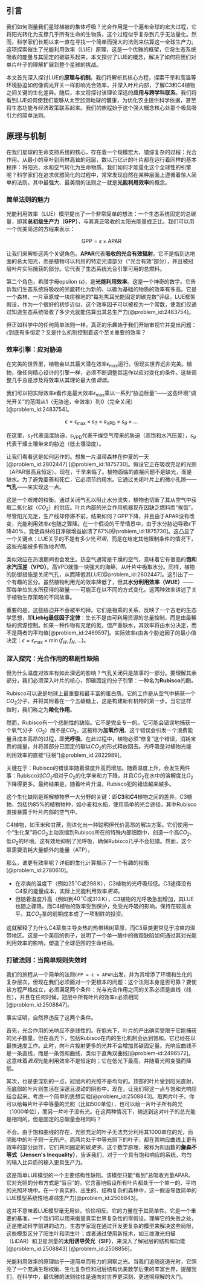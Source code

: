 ## 引言
我们如何测量我们星球植被的集体呼吸？光合作用是一个遍布全球的宏大过程，它将阳光转化为支撑几乎所有生命的生物质，这个过程似乎复杂到几乎无法量化。然而，科学家们长期以来一直在寻找一个简单而强大的法则来估算这一全球生产力。这项探索催生了光能利用效率（LUE）原理，这是一个优雅的框架，它将生态系统吸收的能量与其固定的碳联系起来。本文探讨了LUE的概念，解决了如何将我们对单片叶子的理解扩展到整个星球的挑战。

本文首先深入探讨LUE的**原理与机制**。我们将解析其核心方程，探索干旱和高温等环境胁迫如何像调光开关一样影响光合效率，并深入叶片内部，了解C3和C4植物之间关键的生化差异。随后，本文将探讨该理论深远的**应用与跨学科联系**。我们将看到LUE如何使我们能够从太空监测地球的健康，为优化农业提供科学依据，甚至将生态功能与经济政策联系起来。我们的旅程始于这个强大概念核心处那个极具吸引力的简单法则。

## 原理与机制

在我们星球的生命支持系统的核心，存在着一个规模宏大、错综复杂的过程：光合作用。从最小的草叶到雨林高耸的冠层，数以万亿计的叶片都在运行着同样的基本程序：将阳光、水和空气转化为生命物质。我们如何才能量化这个全球性的引擎呢？科学家们在追求优雅简化的过程中，常常发现自然在某种层面上遵循着惊人简单的法则。其中最强大、最美丽的法则之一就是**光能利用效率**的概念。

### 简单法则的魅力

光能利用效率（LUE）模型提出了一个非常简单的想法：一个生态系统固定的总碳量，即其**总初级生产力（GPP）**，与其真正吸收的太阳光能量成正比。我们可以用一个优美简洁的方程来表示：

$$
\text{GPP} = \epsilon \times \text{APAR}
$$

让我们来解析这两个关键角色。**APAR**代表**吸收的光合有效辐射**。它不是指到达地面的总太阳光，而是植物可以利用的特定光谱部分（“光合有效”部分），并且被冠层叶片实际捕获的部分。它代表了生态系统光合引擎可用的总燃料。

第二个角色，希腊字母epsilon ($\epsilon$)，是**光能利用效率**。这是一个神奇的数字。它告诉我们生态系统将吸收的光能转化为新的、以碳为基础的物质的效率有多高。它是一个森林、一片草原或一块庄稼地的“每兆焦耳光能固定的碳克数”评级。LUE框架假设，作为一个很好的初步近似，这个效率因子可以被视为一个常数，使我们仅通过知道生态系统吸收了多少光就能估算出其总生产力[@problem_id:2483754]。

但正如科学中的任何简单法则一样，真正的乐趣始于我们开始审视它并提出问题：$\epsilon$到底有多恒定？又是什么机制控制着这个至关重要的效率？

### 效率引擎：应对胁迫

在完美的世界里，植物会以其最大潜在效率$\epsilon_{\max}$运行。但现实世界远非完美。植物，像任何精心设计的引擎一样，必须不断调整其运作以应对变化的条件。这些调整几乎总是涉及将效率从其理论最大值*调低*。

我们可以把实际效率$\epsilon$看作是最大效率$\epsilon_{\max}$乘以一系列“胁迫标量”——这些环境“调光开关”的范围从$1$（无胁迫，全效率）到$0$（完全关闭）[@problem_id:2483754]。

$$
\epsilon = \epsilon_{\max} \times s_{T} \times s_{\text{VPD}} \times s_{\theta} \times \dots
$$

在这里，$s_T$代表温度胁迫，$s_{\text{VPD}}$代表干燥空气带来的胁迫（高饱和水汽压差），$s_{\theta}$代表干燥土壤带来的胁迫（低土壤湿度）。

让我们看看这是如何运作的。想象一片温带森林在仲夏的一天[@problem_id:2802447] [@problem_id:1875730]。假设它正在吸收充足的光照（APAR很高且恒定）。现在，干旱来临了。植物面临的直接问题不是缺光，而是缺水。为了避免萎蔫和死亡，它必须节约用水。它通过关闭叶片上的微小孔隙——**气孔**——来实现这一点。

这是一个艰难的权衡。通过关闭气孔以阻止水分流失，植物也切断了其从空气中获取二氧化碳（$CO_2$）的供应。叶片内部的光合作用机器现在因缺乏燃料而“挨饿”。尽管阳光充足，生产线却停滞不前。结果如何？GPP下降，并且由于APAR没有改变，光能利用效率$\epsilon$也随之骤降。在一个假设的干旱情景中，由于水分胁迫导致$\epsilon$下降$40\%$，竟使森林的日净碳增益崩溃了$67\%$[@problem_id:1875730]。这凸显了一个关键点：LUE关乎的不是有多少光*可用*，而是在给定其他限制条件的情况下，这些光能被多有效地*利用*。

类似效应在热浪期间也会发生。热空气通常是干燥的空气，意味着它有很高的**饱和水汽压差（VPD）**。高VPD就像一块强大的海绵，从叶片中吸取水分。同样，植物的防御措施是关闭气孔，从而降低其LUE[@problem_id:2802447]。这引出了一个有趣的区分。虽然植物利用光的效率降低了，但其**水分利用效率（WUE）**——即每单位失水所获得的碳量——可能正在以不同的方式变化。这两种效率讲述了关于植物生存策略的不同故事。

重要的是，这些胁迫并不会被平均掉。它们是相乘的关系，反映了一个古老的生态学思想，即**Liebig最低因子定律**：生长不是由可利用资源的总量控制，而是由最稀缺的资源控制。如果一种作物有充足的氮，但严重缺水，其效率将由水分决定，而不是两者的平均值[@problem_id:2469597]。实际效率$\epsilon$由各个胁迫因子的最小值决定：$\epsilon = \epsilon_{\max} \times \min(f_W, f_N, \dots)$。

### 深入探究：光合作用的悲剧性缺陷

但为什么温度对效率有如此深远的影响？气孔关闭只是故事的一部分。要理解其余部分，我们必须深入叶片的核心，即碳固定的分子引擎：一种名为**Rubisco**的酶。

Rubisco可以说是地球上最重要和最丰富的蛋白质。它的工作是从空气中捕获一个$CO_2$分子，并将其附着在一个五碳糖上，这是构建新有机物的第一步。当它这样做时，我们称之为**羧化作用**。

然而，Rubisco有一个悲剧性的缺陷。它不是完全专一的。它可能会错误地捕获一个氧气分子（$O_2$）而不是$CO_2$。这被称为**加氧作用**。这个错误会引发一个浪费能量且成本高昂的过程，即**光呼吸**。在此过程中，植物必须“修复”这个错误，消耗宝贵的能量，并将其部分已固定的碳以$CO_2$的形式释放回去。光呼吸是对植物光能利用效率的直接“征税”[@problem_id:2822989]。

关键在于：Rubisco的错误率随着温度升高而增加。随着温度上升，会发生两件事：Rubisco对$CO_2$相对于$O_2$的化学亲和力下降，并且$CO_2$在水中的溶解度比$O_2$下降得更多。最终结果是，随着叶片升温，Rubisco犯的错误越来越多。

这个生化缺陷是理解植物界一大分野的关键：即**C3**和**C4**植物之间的差异。C3植物，包括约85%的植物物种，如小麦和水稻，使用简单的光合途径，其中Rubisco直接暴露于叶片内部的空气中。

C4植物，如玉米和甘蔗，则进化出一种聪明但代价高昂的解决方案。它们使用一个“生化泵”将$CO_2$主动浓缩到Rubisco所在的特殊内部细胞中，创造一个高$CO_2$、低$O_2$的环境。这有效地抑制了光呼吸，确保Rubisco几乎不会犯错。然而，这个泵需要消耗大量额外的能量（ATP）。

那么，谁更有效率呢？详细的生化计算揭示了一个有趣的权衡[@problem_id:2780610]。
- 在凉爽的温度下（例如$25^{\circ}\text{C}$或$298 \, \text{K}$），C3植物的光呼吸较低。C3途径没有C4泵的能量成本，实际上光能利用效率*更高*。
- 但随着温度升高（例如到$40^{\circ}\text{C}$或$313 \, \text{K}$），C3植物的光呼吸急剧增加，其LUE也随之骤降。而C4植物的效率受到保护，免受光呼吸的影响，保持在较高水平。其$CO_2$泵的前期成本成了一项制胜的投资。

这就解释了为什么C4草类主导炎热的热带稀树草原，而C3草类更常见于凉爽的温带地区。这是一个美丽的例子，说明了一个单一酶中的微观缺陷如何通过其对光能利用效率的影响，塑造了全球范围的生命格局。

### 打破法则：当简单规则失效时

我们的旅程从一个简单的法则`GPP = ε × APAR`出发，并为其增添了环境和生化的复杂层次。但现在我们必须面对一个更根本的问题：这个法则本身是否可靠？要使该方程严格成立，必须满足两个条件：光与光合作用之间的关系必须是直线（线性），并且在任何时候，冠层中所有叶片的效率`ε`必须相同[@problem_id:2508847]。

事实证明，自然界违反了这两个条件。

首先，光合作用的光响应不是线性的。在低光下，叶片的产出确实受限于它能捕获的光子数量。但在高光下，包括Rubisco在内的生化机制会达到饱和。它已经在以最快速度工作。此时，向叶片投射更多的光并不会增加其碳固定量。光响应曲线不是一条直线，而是一条饱和曲线，类似于直角双曲线[@problem-id:2496572]。这意味着*表观*光能利用效率不是恒定的；它在低光下最高，并随着光照变强而降低。

其次，也是更深刻的一点，冠层内的光照不是均匀的。顶部的叶片受到阳光直射，而底部的叶片则生活在深邃且波动的阴影中。现在，让我们将这一点与饱和光响应结合起来。考虑一个简单的思想实验[@problem_id:2508843]。取两片叶子。你可以给每片叶子中等量的光照（比如500单位），也可以给一片叶子所有的光（1000单位），而另一片叶子没有光。在这两种情况下，输送到这对叶子的总光能是相同的。但是固定的总碳量会相同吗？

不会。由于饱和曲线的存在，光照充足的叶子无法充分利用其1000单位的光，而阴影中的叶子则一无所产。而两片处于中等光照下的叶子，都在其响应曲线上更有效率的部分运作，它们共同固定的碳*更多*。这个数学原理，被称为凹函数的**詹森不等式（Jensen's Inequality）**，告诉我们，对于一个具有饱和响应的系统，均匀的输入比异质的输入更具生产力。

这是简单LUE模型的一个主要结构性缺陷。该模型只能“看到”总吸收光量APAR。它对光照的分布方式是“盲目”的。它含蓄地假设所有叶片都处于一个单一的、平均的光照环境中。在一个真实的、丛生的、结构复杂的森林中，这一假设导致简单的LUE模型系统性地*高估*生产力[@problem_id:2508843]。

这并不意味着LUE模型毫无用处。恰恰相反。它的力量在于其简单性。它是一个重要的基准，一个我们可以用来衡量真实世界复杂性的零假设。理解它的失败之处，正是推动科学前进的动力。生态学家现在通过开发更复杂的模型来解决这些局限，这些模型区分了阳生叶和阴生叶；或者通过使用新技术，如三维激光扫描（LiDAR）和卫星测量的**太阳诱导荧光（SIF）**，来深入了解冠层的结构和功能[@problem_id:2508843] [@problem_id:2508856]。

光能利用效率的原理始于一道简单而有力的洞察之光。当我们追随这道光时，它照亮了一个充满生理权衡、生化复杂性和冠层结构优美数学后果的丰富世界，提醒我们，在科学中，最优雅的法则往往是通向对世界更深刻、更透彻理解的大门。

